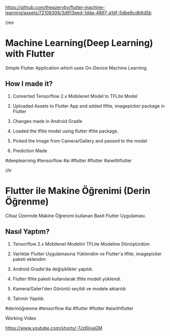 


https://github.com/theazeryby/flutter-machine-learning/assets/72108306/3d913eed-1dda-4897-a1df-5dbe8cdb6d5b






//en

# Machine Learning(Deep Learning) with Flutter
Simple Flutter Application which uses On-Device Machine Learning.

## How I made it?
1. Converted Tensorflow 2.x Mobilenet Model to TFLite Model

2. Uploaded Assets to Flutter App and added tflite, imagepicker package in Flutter

3.  Changes made in Android Gradle 

4. Loaded the tflite model using flutter tflite package.

5. Picked the Image from Camera/Gallery and passed to the model

6. Prediction Made

#deeplearning #tensorflow #ai #flutter #flutter #aiwithflutter




//tr

# Flutter ile Makine Öğrenimi (Derin Öğrenme)
Cihaz Üzerinde Makine Öğrenimi kullanan Basit Flutter Uygulaması.

## Nasıl Yaptım?
1. Tensorflow 2.x Mobilenet Modelini TFLite Modeline Dönüştürdüm

2. Varlıklar Flutter Uygulamasına Yüklendim ve Flutter'a tflite, imagepicker paketi eklendim

3.  Android Gradle'da değişiklikler yapıldı.

4. Flutter tflite paketi kullanılarak tflite modeli yüklendi.

5. Kamera/Galeri'den Görüntü seçildi ve modele aktarıldı

6. Tahmin Yapıldı.

#derinöğrenme #tensorflow #ai #flutter #flutter #aiwithflutter




Working Video 



https://www.youtube.com/shorts/-7Jz6iivaGM







